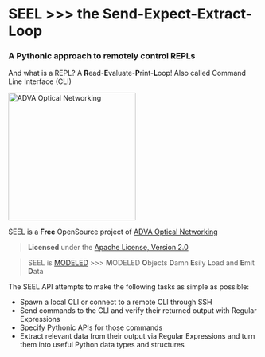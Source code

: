 SEEL >>> the Send-Expect-Extract-Loop
=====================================

### A Pythonic approach to remotely control REPLs

And what is a REPL? A **R**ead-**E**valuate-**P**rint-**L**oop!
Also called Command Line Interface (CLI)

<a href="https://advaoptical.com">
  <img
    alt="ADVA Optical Networking"
    src="https://www.advaoptical.com/-/media/adva-main-site/logo.ashx"
    width="256"
    >
</a>

SEEL is a **Free** OpenSource project of [
  ADVA Optical Networking][advaoptical]

[advaoptical]: https://advaoptical.com

> **Licensed** under the [Apache License, Version 2.0][license]

[license]: http://www.apache.org/licenses/LICENSE-2.0

> SEEL is [MODELED][modeled] >>> **M**ODELED **O**bjects **D**amn **E**sily
> **L**oad and **E**mit **D**ata

[modeled]: https://github.com/modeled

The SEEL API attempts to make the following tasks as simple as possible:

* Spawn a local CLI or connect to a remote CLI through SSH
* Send commands to the CLI and verify their returned output with Regular
  Expressions
* Specify Pythonic APIs for those commands
* Extract relevant data from their output via Regular Expressions and turn
  them into useful Python data types and structures
